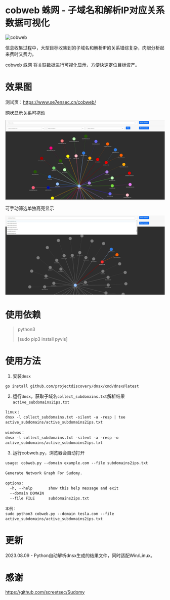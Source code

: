 # cobweb 蛛网 - 子域名和解析IP对应关系数据可视化

![cobweb](https://socialify.git.ci/r00tSe7en/cobweb/image?description=1&forks=1&issues=1&language=1&name=1&owner=1&pattern=Floating%20Cogs&pulls=1&stargazers=1&theme=Dark)

信息收集过程中，大型目标收集到的子域名和解析IP的关系错综复杂，肉眼分析起来费时又费力。

cobweb 蛛网 将关联数据进行可视化显示，方便快速定位目标资产。

# 效果图

测试页：https://www.se7ensec.cn/cobweb/

网状显示关系可拖动

![](img/cobweb1.jpg)

可手动筛选单独高亮显示

![](img/cobweb2.jpg)

# 使用依赖

> python3
> 
> [sudo pip3 install pyvis]

# 使用方法

1. 安装`dnsx`

```
go install github.com/projectdiscovery/dnsx/cmd/dnsx@latest
```

2. 运行`dnsx`，获取子域名`collect_subdomains.txt`解析结果`active_subdomains2ips.txt`

```
linux：
dnsx -l collect_subdomains.txt -silent -a -resp | tee active_subdomains/active_subdomains2ips.txt

windwos：
dnsx -l collect_subdomains.txt -silent -a -resp -o active_subdomains/active_subdomains2ips.txt
```

3. 运行cobweb.py，浏览器会自动打开

```
usage: cobweb.py --domain example.com --file subdomains2ips.txt

Generate Network Graph For Sudomy.

options:
  -h, --help       show this help message and exit
  --domain DOMAIN
  --file FILE      subdomains2ips.txt

本例：
sudo python3 cobweb.py --domain tesla.com --file active_subdomains/active_subdomains2ips.txt
```
# 更新

2023.08.09 - Python自动解析dnsx生成的结果文件，同时适配Win/Linux。

# 感谢

https://github.com/screetsec/Sudomy

